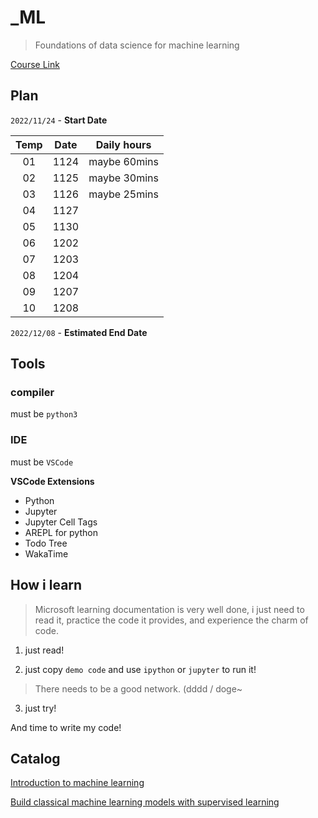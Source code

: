 # \_ML

> Foundations of data science for machine learning

[Course Link](https://learn.microsoft.com/zh-cn/training/paths/machine-learning-foundations-using-data-science/)

## Plan

`2022/11/24` - **Start Date**

| Temp | Date | Daily hours  |
| :--: | :--: | :----------: |
|  01  | 1124 | maybe 60mins |
|  02  | 1125 | maybe 30mins |
|  03  | 1126 | maybe 25mins |
|  04  | 1127 |              |
|  05  | 1130 |              |
|  06  | 1202 |              |
|  07  | 1203 |              |
|  08  | 1204 |              |
|  09  | 1207 |              |
|  10  | 1208 |              |

`2022/12/08` - **Estimated End Date**

## Tools

### compiler

must be `python3`

### IDE

must be `VSCode`

**VSCode Extensions**

- Python
- Jupyter
- Jupyter Cell Tags
- AREPL for python
- Todo Tree
- WakaTime

## How i learn

> Microsoft learning documentation is very well done, i just need to read it, practice the code it provides, and experience the charm of code.

1. just read!

2. just copy `demo code` and use `ipython` or `jupyter` to run it!

> There needs to be a good network. (dddd / doge~

3. just try!

And time to write my code!

## Catalog

[Introduction to machine learning](./Introduction_to_machine_learning/)

[Build classical machine learning models with supervised learning](./Build_classical_machine_learning_models_with_supervised_learning/)
